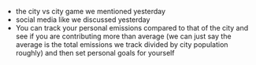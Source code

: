 * the city vs city game we mentioned yesterday
* social media like we discussed yesterday
* You can track your personal emissions compared to that of the city and see if you are contributing more than average (we can just say the average is the total emissions we track divided by city population roughly) and then set personal goals for yourself
